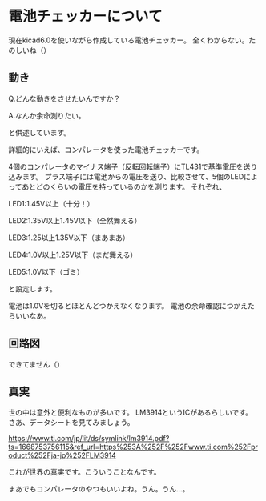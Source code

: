 # 電池チェッカーについて
現在kicad6.0を使いながら作成している電池チェッカー。
全くわからない。たのしいね（）

## 動き
Q.どんな動きをさせたいんですか？

A.なんか余命測りたい。

と供述しています。

詳細的にいえば、コンパレータを使った電池チェッカーです。

4個のコンパレータのマイナス端子（反転回転端子）にTL431で基準電圧を送り込みます。
プラス端子には電池からの電圧を送り、比較させて、5個のLEDによってあとどのくらいの電圧を持っているのかを測ります。
それぞれ、

LED1:1.45V以上（十分！）

LED2:1.35V以上1.45V以下（全然舞える）

LED3:1.25以上1.35V以下（まあまあ）

LED4:1.0V以上1.25V以下（まだ舞える）

LED5:1.0V以下（ゴミ）

と設定します。

電池は1.0Vを切るとほとんどつかえなくなります。
電池の余命確認につかえたらいいなあ。

## 回路図
できてません（）


## 真実
世の中は意外と便利なものが多いです。
LM3914というICがあるらしいです。
さあ、データシートを見てみましょう。

https://www.ti.com/jp/lit/ds/symlink/lm3914.pdf?ts=1668753756115&ref_url=https%253A%252F%252Fwww.ti.com%252Fproduct%252Fja-jp%252FLM3914

これが世界の真実です。こういうことなんです。

まあでもコンパレータのやつもいいよね。うん。うん…。
